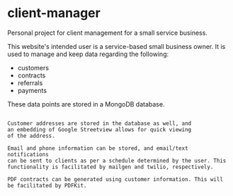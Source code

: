 # client-manager
Personal project for client management for a small service business.

This website's intended user is a service-based small business owner.
It is used to manage and keep data regarding the following:
 - customers
 - contracts
 - referrals
 - payments

These data points are stored in a MongoDB database.

~~~ Services ~~~

Customer addresses are stored in the database as well, and
an embedding of Google Streetview allows for quick viewing
of the address.

Email and phone information can be stored, and email/text notifications
can be sent to clients as per a schedule determined by the user. This
functionality is facilitated by mailgen and twilio, respectively.

PDF contracts can be generated using customer information. This will
be facilitated by PDFKit.